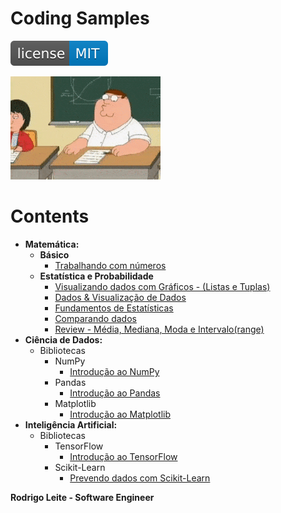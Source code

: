 # Coding Samples  
  
[![License MIT](res/license-MIT-blue.svg)](LICENSE.md)  
  
![title](res/logo.gif)  
  
# Contents
  
 - __Matemática:__  
   - __Básico__  
     - [Trabalhando com números](modules/mathematics/basic/trabalhando-com-numeros.ipynb)  
   - __Estatística e Probabilidade__  
     - [Visualizando dados com Gráficos - (Listas e Tuplas)](modules/mathematics/statistics-and-probability/visualizando-dados-com-graficos.ipynb)  
     - [Dados & Visualização de Dados](modules/mathematics/statistics-and-probability/dados-e-visualizacao-de-dados.ipynb)  
     - [Fundamentos de Estatísticas](modules/mathematics/statistics-and-probability/fundamentos-de-estatisticas.ipynb)  
     - [Comparando dados](modules/mathematics/statistics-and-probability/comparando-dados.ipynb)  
     - [Review - Média, Mediana, Moda e Intervalo(range)](modules/mathematics/statistics-and-probability/media-mediana-moda-range.ipynb)  
 - __Ciência de Dados:__  
   - Bibliotecas  
     - NumPy  
       - [Introdução ao NumPy](modules/data-science/libraries/numpy/intro-to-numpy.ipynb)  
     - Pandas  
       - [Introdução ao Pandas](modules/data-science/libraries/pandas/intro-to-pandas.ipynb)  
     - Matplotlib  
       - [Introdução ao Matplotlib](modules/data-science/libraries/matplotlib/intro-to-matplotlib.ipynb)  
 - __Inteligência Artificial:__  
   - Bibliotecas  
     - TensorFlow  
       - [Introdução ao TensorFlow](#)
     - Scikit-Learn  
       - [Prevendo dados com Scikit-Learn](#)
  
<strong>Rodrigo Leite - Software Engineer</strong>
